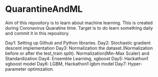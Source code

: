 # QuarantineAndML
Aim of this repository is to learn about machine learning. This is created during Coronavirus Quaratine time. Target is to do learn something daily and commit it in this repository.


Day1: Setting up Github and Python libraries.
Day2: Stochastic gradient descent implementation
Day3: Normalization the dataset.(Normalization before or after the test_train split). Normalization(Min-Max Scaler) and Standardization
Day4: Ensemble Learning, xgboost
Day5: Hackathon1 xgboost model
Day6: LGBM,  Hackathon1 lgbm model
Day7: Hyper-parameter optimization.